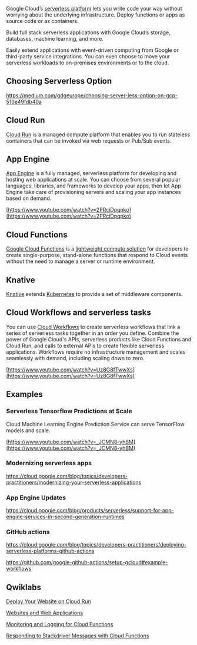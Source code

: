 

Google Cloud’s [serverless platform](https://www.youtube.com/watch?v=PBw9vD_BO5A) lets you write code your way without worrying about the underlying infrastructure. Deploy functions or apps as source code or as containers. 

Build full stack serverless applications with Google Cloud’s storage, databases, machine learning, and more. 

Easily extend applications with event-driven computing from Google or third-party service integrations. You can even choose to move your serverless workloads to on-premises environments or to the cloud.

## Choosing Serverless Option

https://medium.com/gdgeurope/choosing-server-less-option-on-gcp-510e49fdb40a


## Cloud Run

[Cloud Run](Cloud-Run) is a managed compute platform that enables you to run stateless containers that can be invoked via web requests or Pub/Sub events. 



## App Engine

[App Engine](App-Engine) is a fully managed, serverless platform for developing and hosting web applications at scale. You can choose from several popular languages, libraries, and frameworks to develop your apps, then let App Engine take care of provisioning servers and scaling your app instances based on demand.




[https://www.youtube.com/watch?v=2PRciDpqpko](https://www.youtube.com/watch?v=2PRciDpqpko)


## Cloud Functions

[Google Cloud Functions](Cloud-Functions) is a [lightweight compute solution](https://www.youtube.com/watch?v=vM-2O-uKBNQ) for developers to create single-purpose, stand-alone functions that respond to Cloud events without the need to manage a server or runtime environment.


## Knative

[Knative](Knative) extends [Kubernetes](Kubernetes-Engine-and-Containers) to provide a set of middleware components.


## Cloud Workflows and serverless tasks

You can use [Cloud Workflows](Workflows) to create serverless workflows that link a series of serverless tasks together in an order you define. Combine the power of Google Cloud's APIs, serverless products like Cloud Functions and Cloud Run, and calls to external APIs to create flexible serverless applications. Workflows require no infrastructure management and scales seamlessly with demand, including scaling down to zero.


[https://www.youtube.com/watch?v=Uz8G8fTwwXs](https://www.youtube.com/watch?v=Uz8G8fTwwXs)

## Examples

### Serverless Tensorflow Predictions at Scale

Cloud Machine Learning Engine Prediction Service can serve TensorFlow models and scale.

[https://www.youtube.com/watch?v=_JCMN8-yhBM](https://www.youtube.com/watch?v=_JCMN8-yhBM)

### Modernizing serverless apps

https://cloud.google.com/blog/topics/developers-practitioners/modernizing-your-serverless-applications

### App Engine Updates

https://cloud.google.com/blog/products/serverless/support-for-app-engine-services-in-second-generation-runtimes

### GitHub actions 

https://cloud.google.com/blog/topics/developers-practitioners/deploying-serverless-platforms-github-actions


https://github.com/google-github-actions/setup-gcloud#example-workflows

## Qwiklabs



[Deploy Your Website on Cloud Run](https://www.qwiklabs.com/focuses/10445?parent=catalog)



[Websites and Web Applications](https://www.qwiklabs.com/quests/39?catalog_rank=%7B%22rank%22%3A5%2C%22num_filters%22%3A0%2C%22has_search%22%3Atrue%7D&search_id=7467936)



[Monitoring and Logging for Cloud Functions](https://www.qwiklabs.com/focuses/1833?catalog_rank=%7B%22rank%22%3A16%2C%22num_filters%22%3A0%2C%22has_search%22%3Atrue%7D&parent=catalog&search_id=7468061)




[Responding to Stackdriver Messages with Cloud Functions](https://www.qwiklabs.com/focuses/8500?catalog_rank=%7B%22rank%22%3A22%2C%22num_filters%22%3A0%2C%22has_search%22%3Atrue%7D&parent=catalog&search_id=7468090)
